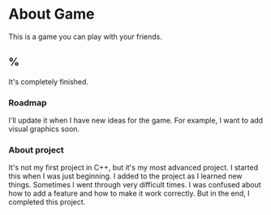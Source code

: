 # About Game
This is a game you can play with your friends.

## %
It's completely finished.

### Roadmap
I'll update it when I have new ideas for the game. For example, I want to add visual graphics soon.

### About project
It's not my first project in C++, but it's my most advanced project. I started this when I was just beginning. I added to the project as I learned new things. Sometimes I went through very difficult times. I was confused about how to add a feature and how to make it work correctly. But in the end, I completed this project. 
